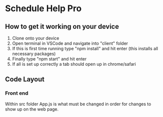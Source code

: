 # Schedule Help Pro

## How to get it working on your device

1. Clone onto your device
2. Open terminal in VSCode and navigate into "client" folder
3. If this is first time running type "npm install" and hit enter (this installs all necessary packages)
4. Finally type "npm start" and hit enter
5. If all is set up correctly a tab should open up in chrome/safari

## Code Layout

### Front end

Within src folder App.js is what must be changed in order for changes to show up on the web page.
